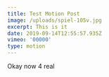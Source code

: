 ```yaml
---
title: Test Motion Post
image: /uploads/spiel-105v.jpg
excerpt: This is it
date: 2019-09-14T12:55:57.935Z
vimeo: '00000'
type: motion
---
```

Okay now 4 real
